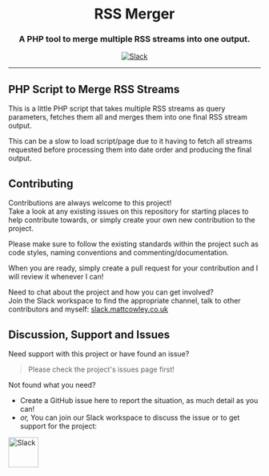 <!-- Source: https://github.com/MattIPv4/template/blob/master/README.md -->

<!-- Title -->
<h1 align="center" id="RSS-Merger">
    RSS Merger
</h1>

<!-- Tag line -->
<h3 align="center">A PHP tool to merge multiple RSS streams into one output.</h3>

<!-- Badges -->
<p align="center">
    <a href="http://slack.mattcowley.co.uk/" target="_blank">
        <img src="https://img.shields.io/badge/slack-MattIPv4-blue.svg?style=flat-square" alt="Slack">
    </a>
</p>

----

<!-- Content -->
## PHP Script to Merge RSS Streams

This is a little PHP script that takes multiple RSS streams as query parameters, fetches them all and merges them into one final RSS stream output.

This can be a slow to load script/page due to it having to fetch all streams requested before processing them into date order and producing the final output.

<!-- Contributing -->
## Contributing

Contributions are always welcome to this project!\
Take a look at any existing issues on this repository for starting places to help contribute towards, or simply create your own new contribution to the project.

Please make sure to follow the existing standards within the project such as code styles, naming conventions and commenting/documentation.

When you are ready, simply create a pull request for your contribution and I will review it whenever I can!

Need to chat about the project and how you can get involved?\
Join the Slack workspace to find the appropriate channel, talk to other contributors and myself: [slack.mattcowley.co.uk](http://slack.mattcowley.co.uk)

<!-- Discussion & Support -->
## Discussion, Support and Issues

Need support with this project or have found an issue?
> Please check the project's issues page first!

Not found what you need?
* Create a GitHub issue here to report the situation, as much detail as you can!
* _or,_ You can join our Slack workspace to discuss the issue or to get support for the project:
<a href="http://slack.mattcowley.co.uk/" target="_blank">
    <img src="https://img.shields.io/badge/slack-MattIPv4-blue.svg?logo=slack&logoWidth=30&logoColor=blue&style=popout-square" alt="Slack" height="60">
</a>
